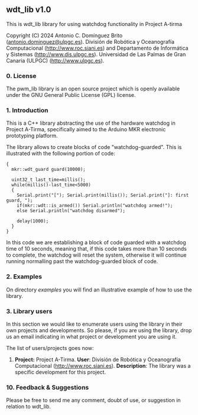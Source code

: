 ## wdt_lib v1.0

This is wdt_lib library for using watchdog functionality in Project A-tirma 

Copyright (C) 2024 Antonio C. Domínguez Brito (<antonio.dominguez@ulpgc.es>). División de Robótica y Oceanografía Computacional (<http://www.roc.siani.es>) and Departamento de Informática y Sistemas (<http://www.dis.ulpgc.es>). Universidad de Las Palmas de Gran  Canaria (ULPGC) (<http://www.ulpgc.es>).
  
### 0. License 


The pwm_lib library is an open source project which is openly available under the GNU General Public License (GPL) license.

### 1. Introduction

This is a C++ library abstracting the use of the hardware watchdog in Project A-Tirma, specifically aimed to the Arduino MKR electronic prototyping platform.

The library allows to create blocks of code "watchdog-guarded". This is illustrated with the following portion of code:


```
{
  mkr::wdt_guard guard(10000);

  uint32_t last_time=millis();
  while(millis()-last_time<5000)
  { 
    Serial.print("["); Serial.print(millis()); Serial.print("]: first guard, "); 
    if(mkr::wdt::is_armed()) Serial.println("watchdog armed!");
    else Serial.println("watchdog disarmed");

    delay(1000);
  } 
}

```

In this code we are establishing a block of code guarded with a watchdog time of 10 seconds, meaning that, if this code takes more than 10 seconds to complete, the watchdog will reset the system, otherwise it will continue running normalling past the watchdog-guarded block of code.

### 2. Examples

On directory *examples* you will find an illustrative example of how to use the library.

### 3. Library users

In this section we would like to enumerate users using the library in their own projects and developments. So please, if you are using the library, drop us an email indicating in what project or development you are using it.

The list of users/projects goes now:

1. **Project:** Project A-Tirma. **User**: División de Robótica y Oceanografía Computacional (<http://www.roc.siani.es>). **Description**: The library was a specific development for this project. 

### 10. Feedback & Suggestions

Please be free to send me any comment, doubt of use, or suggestion in relation to wdt_lib.


